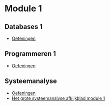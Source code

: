 # Module 1

## Databases 1

- [Oefeningen](/vakken/J1/databases/module1/algemeen.md)

## Programmeren 1

- [Oefeningen](/vakken/J1/programmeren/module1/algemeen.md)

## Systeemanalyse

- [Oefeningen](/vakken/J1/systeemanalyse/module1/algemeen.md)
- [Het grote systeemanalyse afkijkblad module 1](/vakken/J1/systeemanalyse/module1/afkijkblad.md)
